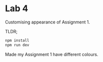 # Lab 4
Customising appearance of Assignment 1.

TLDR;

```bash
npm install
npm run dev
```

Made my Assignment 1 have different colours.
